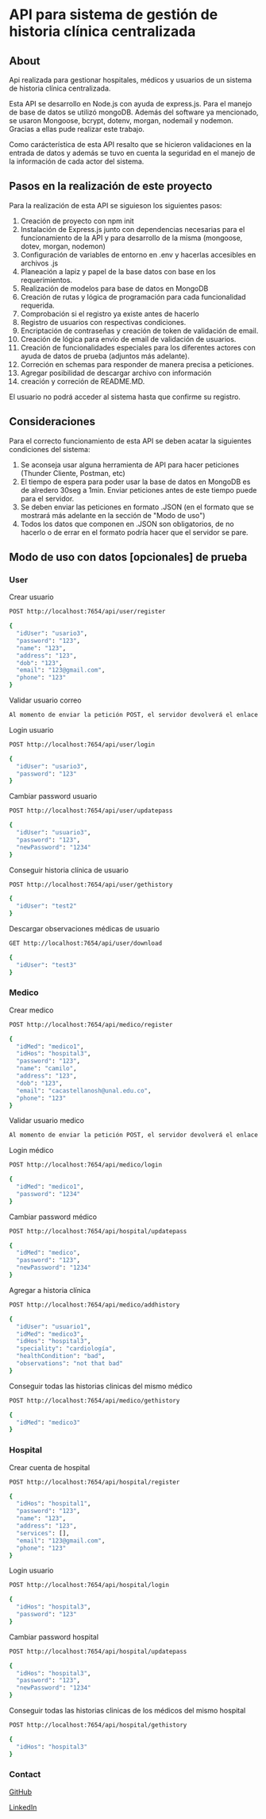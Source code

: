 # API para sistema de gestión de historia clínica centralizada

## About

Api realizada para gestionar hospitales, médicos y usuarios de un sistema de historia clínica centralizada.

Esta API se desarrollo en Node.js con ayuda de express.js. Para el manejo de base de datos se utilizó mongoDB. Además del software ya mencionado, se usaron Mongoose, bcrypt, dotenv, morgan, nodemail y nodemon. Gracias a ellas pude realizar este trabajo.

Como carácterística de esta API resalto que se hicieron validaciones en la entrada de datos y además se tuvo en cuenta la seguridad en el manejo de la información de cada actor del sistema.

## Pasos en la realización de este proyecto

Para la realización de esta API se siguieson los siguientes pasos:

1. Creación de proyecto con npm init
2. Instalación de Express.js junto con dependencias necesarias para el funcionamiento de la API y para desarrollo de la misma (mongoose, dotev, morgan, nodemon)
3. Configuración de variables de entorno en .env y hacerlas accesibles en archivos .js
4. Planeación a lapiz y papel de la base datos con base en los requerimientos.
5. Realización de modelos para base de datos en MongoDB
6. Creación de rutas y lógica de programación para cada funcionalidad requerida.
7. Comprobación si el registro ya existe antes de hacerlo
8. Registro de usuarios con respectivas condiciones.
9. Encriptación de contraseñas y creación de token de validación de email.
10. Creación de lógica para envío de email de validación de usuarios.
11. Creación de funcionalidades especiales para los diferentes actores con ayuda de datos de prueba (adjuntos más adelante).
12. Correción en schemas para responder de manera precisa a peticiones.
13. Agregar posibilidad de descargar archivo con información
14. creación y correción de README.MD.

El usuario no podrá acceder al sistema hasta que confirme su registro.

## Consideraciones

Para el correcto funcionamiento de esta API se deben acatar la siguientes condiciones del sistema:

1. Se aconseja usar alguna herramienta de API para hacer peticiones (Thunder Cliente, Postman, etc)
2. El tiempo de espera para poder usar la base de datos en MongoDB es de alredero 30seg a 1min. Enviar peticiones antes de este tiempo puede para el servidor.
3. Se deben enviar las peticiones en formato .JSON (en el formato que se mostrará más adelante en la sección de "Modo de uso")
4. Todos los datos que componen en .JSON son obligatorios, de no hacerlo o de errar en el formato podría hacer que el servidor se pare.

## Modo de uso con datos [opcionales] de prueba

### User

Crear usuario

```sh
POST http://localhost:7654/api/user/register

{
  "idUser": "usario3",
  "password": "123",
  "name": "123",
  "address": "123",
  "dob": "123",
  "email": "123@gmail.com",
  "phone": "123"
}
```

Validar usuario correo

```sh
Al momento de enviar la petición POST, el servidor devolverá el enlace para ir a la plataforma de validación de correo electrónico.
```

Login usuario

```sh
POST http://localhost:7654/api/user/login

{
  "idUser": "usario3",
  "password": "123"
}
```

Cambiar password usuario

```sh
POST http://localhost:7654/api/user/updatepass

{
  "idUser": "usuario3",
  "password": "123",
  "newPassword": "1234"
}
```

Conseguir historia clínica de usuario

```sh
POST http://localhost:7654/api/user/gethistory

{
  "idUser": "test2"
}
```

Descargar observaciones médicas de usuario

```sh
GET http://localhost:7654/api/user/download

{
  "idUser": "test3"
}
```

### Medico

Crear medico

```sh
POST http://localhost:7654/api/medico/register

{
  "idMed": "medico1",
  "idHos": "hospital3",
  "password": "123",
  "name": "camilo",
  "address": "123",
  "dob": "123",
  "email": "cacastellanosh@unal.edu.co",
  "phone": "123"
}
```

Validar usuario medico

```sh
Al momento de enviar la petición POST, el servidor devolverá el enlace para ir a la plataforma de validación de correo electrónico.
```

Login médico

```sh
POST http://localhost:7654/api/medico/login

{
  "idMed": "medico1",
  "password": "1234"
}
```

Cambiar password médico

```sh
POST http://localhost:7654/api/hospital/updatepass

{
  "idMed": "medico",
  "password": "123",
  "newPassword": "1234"
}
```

Agregar a historia clínica

```sh
POST http://localhost:7654/api/medico/addhistory

{
  "idUser": "usuario1",
  "idMed": "medico3",
  "idHos": "hospital3",
  "speciality": "cardiología",
  "healthCondition": "bad",
  "observations": "not that bad"
}
```

Conseguir todas las historias clinicas del mismo médico

```sh
POST http://localhost:7654/api/medico/gethistory

{
  "idMed": "medico3"
}
```

### Hospital

Crear cuenta de hospital

```sh
POST http://localhost:7654/api/hospital/register

{
  "idHos": "hospital1",
  "password": "123",
  "name": "123",
  "address": "123",
  "services": [],
  "email": "123@gmail.com",
  "phone": "123"
}
```

Login usuario

```sh
POST http://localhost:7654/api/hospital/login

{
  "idHos": "hospital3",
  "password": "123"
}
```

Cambiar password hospital

```sh
POST http://localhost:7654/api/hospital/updatepass

{
  "idHos": "hospital3",
  "password": "123",
  "newPassword": "1234"
}
```

Conseguir todas las historias clinicas de los médicos del mismo hospital

```sh
POST http://localhost:7654/api/hospital/gethistory

{
  "idHos": "hospital3"
}
```

### Contact

[GitHub](https://github.com/camilo6castell?tab=repositories)

[LinkedIn](https://www.linkedin.com/in/camilocastell/)
